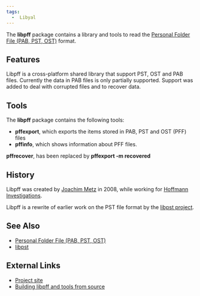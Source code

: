 ```yaml
---
tags:
  -  Libyal
---
```

The **libpff** package contains a library and tools to read the
[Personal Folder File (PAB, PST,
OST)](personal_folder_file_(pab,_pst,_ost).md) format.

## Features

Libpff is a cross-platform shared library that support PST, OST and PAB
files. Currently the data in PAB files is only partially supported.
Support was added to deal with corrupted files and to recover data.

## Tools

The **libpff** package contains the following tools:

- **pffexport**, which exports the items stored in PAB, PST and OST
  (PFF) files
- **pffinfo**, which shows information about PFF files.

**pffrecover**, has been replaced by **pffexport -m recovered**

## History

Libpff was created by [Joachim Metz](joachim_metz.md) in 2008,
while working for [Hoffmann Investigations](http://en.hoffmannbv.nl/).

Libpff is a rewrite of earlier work on the PST file format by the
[libpst project](libpst.md).

## See Also

- [Personal Folder File (PAB, PST,
  OST)](personal_folder_file_(pab,_pst,_ost).md)
- [libpst](libpst.md)

## External Links

- [Project site](https://github.com/libyal/libpff/)
- [Building libpff and tools from
  source](https://github.com/libyal/libpff/wiki/Building)

